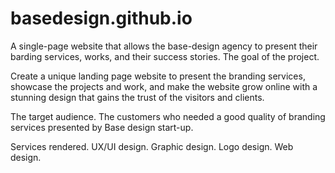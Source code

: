 # basedesign.github.io
A single-page website that allows the base-design agency to present their barding services, works, and their success stories.
The goal of the project.

Create a unique landing page website to present the branding services, showcase the projects and work, and make the website grow online with a stunning design that gains the trust of the visitors and clients.

The target audience.
The customers who needed a good quality of branding services presented by Base design start-up.

Services rendered.
UX/UI design.
Graphic design.
Logo design.
Web design.
